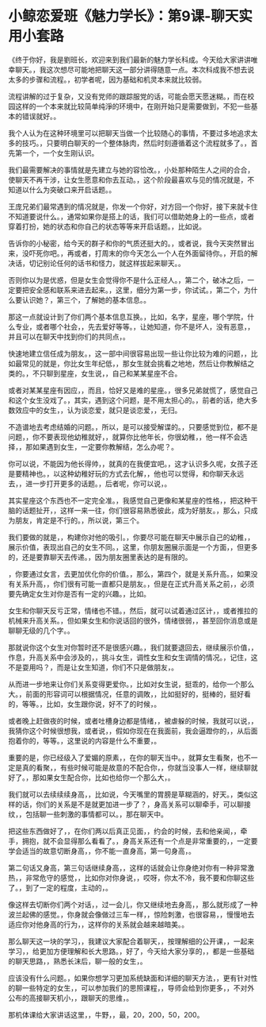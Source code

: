 # 小鲸恋爱班《魅力学长》：第9课-聊天实用小套路

《终于你好，我是劉班长，欢迎来到我们最新的魅力学长科成。今天给大家讲讲唯幸聊天。，我这次想尽可能地把聊天这一部分讲得随意一点。本次科成我不想去说太多的步骤和流程。，初学者呢，因为基础和机灵本来就比较弱。

流程讲解的过于复杂，又没有党师的跟踪服党的话，可能会愿天愿迷糊。，而在校园这样的一个本来就比较简单纯淨的环境中，在刚开始只是需要做到，不犯一些基本的错误就好。。

我个人认为在这种环境里可以把聊天当做一个比较随心的事情，不要过多地追求太多的技巧。，只要明白聊天的一个整体脉肉，然后时刻遵循着这个流程就多了。，首先第一个，一个女生刚认识。

我们最需要解决的事情就是先建立与她的容恰改。，小处那种陌生人之间的合合，使聊天不再干涉，让女生愿意和你去互动。，这个阶段最喜欢与见的情况就是，不知道以什么为突破口来开启话题。。

王庞兄弟们最常遇到的情况就是，你发一个你好，对方回一个你好，接下来就卡住不知道要说什么。，通常如果你是搭上的话，我们可以借助她身上的一些点，或者穿着打扮，她的状态和你自己的状态等等来开启话题。，比如说。

告诉你的小秘密，给今天的群子和你的气质还挺大的。，或者说，我今天突然冒出来，没吓死你吧。，再或者，打周末的你今天怎么一个人在外面留待你。，开启的解决话，切记别论任何的话书和怪力，就这样拔起来聊天。。

否则你以为是优惑，但是女生会觉得你不是什么正经人。，第二个，破冰之后，一定要把安全感和联系来进去起来。，这里，细分为第一步，你试试。，第二个，为什么要认识她？，第三个，了解她的基本信息。。

那这一点就设计到了你们两个基本信息互换。，比如，名字，星座，哪个学院，什么专业，或者哪个社会，，先去爱好等等。，让她知道，你不是坏人，没有恶意，，并且可以在聊天中找到你们的共同点，。

快速地建立信任成为朋友。，这一部中间很容易出现一些让你比较为难的问题，，比如最常见的就是，你比女生年纪低，，那女生就会挑看之地地，然后让你教解结之类的。，不只聊到星座，女生说，，自己和某某星座不合。

或者对某某星座有因应，，而且，恰好又是难的星座。，很多兄弟就慌了，感觉自己和这个女生没戏了。，其实，遇到这个问题，是不用太担心的。，前者的话，绝大多数效应中的女生，，认为谈恋爱，就只是谈恋爱，，无归。

不造谱地去考虑结婚的问题。，所以，是可以接受解谍的。，只要感觉到位，都不是问题，，你不要表现他幼稚就好，，就算你比他年长，你很幼稚，，他一样不会选择，，那如果遇到女生，一定要你教解结，怎么办呢？。

你可以说，不能因为他长得帅，，就真的在我便宜吧。，这才认识多久呢，女孩子还是要精神也。，以这种幼稚好玩的方式去化解，，他也可以觉得，和你聊天永远去，，进一步打开更多的话题。，后者呢，你可以说，。

其实星座这个东西也不一定完全准。，我感觉自己更像和某星座的性格，，把这种干脑的话题扯开，，这样一来一往，你们很容易熟悉彼此，成为好朋友。，那么，只成为朋友，肯定是不行的。，所以说，第三个。

我们要做的就是，，构建你对他的吸引。，你要尽可能在聊天中展示自己的幼稚，，展示价值，表现出自己的女生不同。，这里，你朋友圈展示面是一个方面，，但更多的，还是要靠聊天去传递。，因为朋友圈里表达的是有限的。

，你要通过女言，去更加优化你的价值。，那么，第四个，就是关系升高。，如果没有关系升高，，你们很有可能一直都只是朋友。，但是在正式升高关系之前，，必须要先确定女生对你是否有一定的兴趣。，比如。

女生和你聊天反亏正常，情绪也不错。，然后，就可以试着通过区计，，或者推拉的机械来升高关系。，但如果女生和你说话回的很外，情绪很弱，，甚至回你消息或是聊聊无级的几个字。。

那就说你这个女生对你暂时还不是很感兴趣。，我们就要退回去，继续展示价值，，作息，升高关系中会涉及的，，挑斗女生，调性女生和女生调情的情况。，记住，这不是耍用吗？，而是让女生知道，你们不只是做朋友，。

从而进一步地来让你们关系变得更爱你。，比如对女生说，挺乖的，给你一个那么大。，前面的形容词可以根据情况，任意的调敗，，比如挺好的，挺棒的，挺好看的，等等。，比如，女生跟你说，好不了的时候，。

或者晚上赶做夜的时候，或者吐槽身边都是情绪，，被虐躲的时候，我就可以说，，我猜你这个时候很想我，或者说，，假如你现在在我面前，我会逼蹬你的，，从后面抱着你的，等等。，这里说的内容是什么不重要，。

重要的是，你已经级入了爱媚的原素，，在你的聊天当中。，就算女生看聚，也不一定是真的看聚，，有些时候可能是故意的不配合你，，你就当没事人一样，继续聊就好了。，那如果女生配合你，比如也给你一个那么大，。

我们就可以去续续续身高，，比如说，今天嘴里的胃膀是草糊涵的，好天。，类似这样的话，你们的关系是不是就更加进一步了？，身高关系可以聊牵手，可以聊接纹，，包括聊一些刺激的事情都可以。，那在聊天中。

把这些东西做好了，，在你们两以后真正见面，，约会的时候，去和他亲闻，，牵手，拥抱，就不会显得那么看看了。，身高关系还有一个点是非常重要的，，一定要学会适当的故意切断身高，，你不能一直身高，第一句身高，。

第二句话又身高，第三句话继续身高，，这样的话就会让你身绝对你有一种非常激热，，非常危守的感觉，，比如你对你身说，，哎呀，你太不冷，我不要和你聊这些了。，到了一定的程度，主动的，。

像这样去切断你们两个对话，，过一会儿，你又继续地去身高，，那么就形成了一种波兰起佛的感觉。，你身就会像做过三车一样，，惊险刺激，也很容易，，慢慢地去适应你对他身高的行为，，这样你的关系就会越来越暗美。。

那么聊天这一块的学习，，我建议大家配合着聊天，，按理解细的公开课，，一起来学习，，给更加方便理解和长大思路。，好了，今天给大家分享的，，都是一些基础的聊天思路，，熟悉长沫后，聊一般的女生，。

应该没有什么问题。，如果你想学习更加系统缺面和详细的聊天方法，，更有针对性的聊一些特定的女生，，可以参加我们的思照课程，，导师会给到你更多，，不对外公布的高接聊天机小，，跟聊天的思维，。

那机体课给大家讲话这里，，牛野，，最，20，200，50，200。